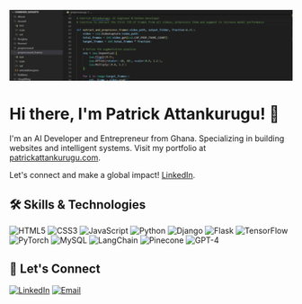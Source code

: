 ![Profile Picture](codes.jpg)

# Hi there, I'm Patrick Attankurugu! 👋

I'm an AI Developer and Entrepreneur from Ghana. Specializing in building websites and intelligent systems. Visit my portfolio at [patrickattankurugu.com](http://patrickattankurugu.com).

Let's connect and make a global impact! [LinkedIn](https://www.linkedin.com/in/patrickattankurugu1/).

## 🛠 Skills & Technologies
![HTML5](https://icongr.am/devicon/html5-original.svg) ![CSS3](https://icongr.am/devicon/css3-original.svg) ![JavaScript](https://icongr.am/devicon/javascript-original.svg) ![Python](https://icongr.am/devicon/python-original.svg) ![Django](https://icongr.am/devicon/django-original.svg) ![Flask](https://img.icons8.com/nolan/64/flask.png) ![TensorFlow](https://icongr.am/simple/tensorflow.svg) ![PyTorch](https://www.vectorlogo.zone/logos/pytorch/pytorch-icon.svg) ![MySQL](https://icongr.am/devicon/mysql-original-wordmark.svg) ![LangChain](https://your-icon-link-here) ![Pinecone](https://your-icon-link-here) ![GPT-4](https://your-icon-link-here)

## 🤝 Let's Connect
[![LinkedIn](https://img.shields.io/badge/-LinkedIn-0077b5?style=flat&logo=LinkedIn&logoColor=white)](https://www.linkedin.com/in/patrickattankurugu400/)
[![Email](https://img.shields.io/badge/-Email-D14836?style=flat&logo=Gmail&logoColor=white)](mailto:patricka.azuma@gmail.com)
